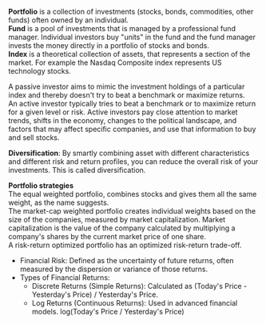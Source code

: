 **Portfolio** is a collection of investments (stocks, bonds, commodities, other funds) often owned by an individual.  
**Fund** is a pool of investments that is managed by a professional fund manager. Individual investors buy "units" in the fund and the fund manager invests the money directly in a portfolio of stocks and bonds.  
**Index** is a theoretical collection of assets, that represents a section of the market. For example the Nasdaq Composite index represents US technology stocks.  

A passive investor aims to mimic the investment holdings of a particular index and thereby doesn't try to beat a benchmark or maximize returns.  
An active investor typically tries to beat a benchmark or to maximize return for a given level or risk. Active investors pay close attention to market trends, shifts in the economy, changes to the political landscape, and factors that may affect specific companies, and use that information to buy and sell stocks.  

**Diversification**: By smartly combining asset with different characteristics and different risk and return profiles, you can reduce the overall risk of your investments. This is called diversification.

**Portfolio strategies**  
The equal weighted portfolio, combines stocks and gives them all the same weight, as the name suggests.  
The market-cap weighted portfolio creates individual weights based on the size of the companies, measured by market capitalization. Market capitalization is the value of the company calculated by multiplying a company's shares by the current market price of one share.  
A risk-return optimized portfolio has an optimized risk-return trade-off.  

- Financial Risk: Defined as the uncertainty of future returns, often measured by the dispersion or variance of those returns.
- Types of Financial Returns:
    - Discrete Returns (Simple Returns): Calculated as (Today's Price - Yesterday's Price) / Yesterday's Price.
    - Log Returns (Continuous Returns): Used in advanced financial models. log(Today's Price / Yesterday's Price)
